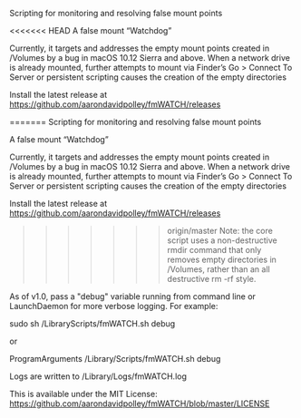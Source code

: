 Scripting for monitoring and resolving false mount points

<<<<<<< HEAD
A false mount “Watchdog”

Currently, it targets and addresses the empty mount points created in /Volumes by a bug in macOS 10.12 Sierra and above. When a network drive is already mounted, further attempts to mount via Finder’s Go > Connect To Server or persistent scripting causes the creation of the empty directories

Install the latest release at https://github.com/aarondavidpolley/fmWATCH/releases

=======
Scripting for monitoring and resolving false mount points

A false mount “Watchdog”

Currently, it targets and addresses the empty mount points created in /Volumes by a bug in macOS 10.12 Sierra and above. When a network drive is already mounted, further attempts to mount via Finder’s Go > Connect To Server or persistent scripting causes the creation of the empty directories

Install the latest release at https://github.com/aarondavidpolley/fmWATCH/releases

>>>>>>> origin/master
Note: the core script uses a non-destructive rmdir command that only removes empty directories in /Volumes, rather than an all destructive rm -rf style.

As of v1.0, pass a "debug" variable running from command line or LaunchDaemon for more verbose logging.  For example:

sudo sh /LibraryScripts/fmWATCH.sh debug

or

<key>ProgramArguments</key>
<array>
 <string>/Library/Scripts/fmWATCH.sh</string>
 <string>debug</string>
</array>

Logs are written to /Library/Logs/fmWATCH.log

This is available under the MIT License: https://github.com/aarondavidpolley/fmWATCH/blob/master/LICENSE
